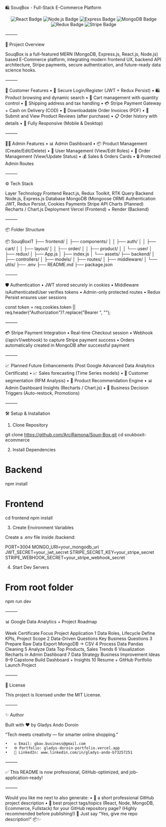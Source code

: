 🛍️ SouqBox - Full-Stack E-Commerce Platform

<p align="center">
  <img src="https://img.shields.io/badge/React-18-blue?logo=react&logoColor=white" alt="React Badge" />
  <img src="https://img.shields.io/badge/Node.js-18.x-green?logo=node.js&logoColor=white" alt="Node.js Badge" />
  <img src="https://img.shields.io/badge/Express.js-4.x-black?logo=express&logoColor=white" alt="Express Badge" />
  <img src="https://img.shields.io/badge/MongoDB-6.x-brightgreen?logo=mongodb&logoColor=white" alt="MongoDB Badge" />
  <img src="https://img.shields.io/badge/Redux-Toolkit-purple?logo=redux&logoColor=white" alt="Redux Badge" />
  <img src="https://img.shields.io/badge/Stripe-API-blueviolet?logo=stripe&logoColor=white" alt="Stripe Badge" />
</p>

⸻

🚀 Project Overview

SouqBox is a full-featured MERN (MongoDB, Express.js, React.js, Node.js) based E-Commerce platform, integrating modern frontend UX, backend API architecture, Stripe payments, secure authentication, and future-ready data science hooks.

⸻

🛒 Customer Features
• 🔐 Secure Login/Register (JWT + Redux Persist)
• 🛍️ Product browsing and dynamic search
• 🛒 Cart management with quantity control
• 🚚 Shipping address and tax handling
• 💳 Stripe Payment Gateway + Cash on Delivery (COD)
• 📜 Downloadable Order Invoices (PDF)
• 📝 Submit and View Product Reviews (after purchase)
• 📋 Order history with details
• 📱 Fully Responsive (Mobile & Desktop)

⸻

🧑‍💼 Admin Features
• 📊 Admin Dashboard
• 📦 Product Management (Create/Edit/Delete)
• 👥 User Management (View/Edit Roles)
• 🛒 Order Management (View/Update Status)
• 💰 Sales & Orders Cards
• 🔒 Protected Admin Routes

⸻

⚙️ Tech Stack

Layer Technology
Frontend React.js, Redux Toolkit, RTK Query
Backend Node.js, Express.js
Database MongoDB (Mongoose ORM)
Authentication JWT, Redux Persist, Cookies
Payments Stripe API
Charts (Planned) Recharts / Chart.js
Deployment Vercel (Frontend) + Render (Backend)

⸻

📦 Folder Structure

📦 SouqBoxIT
├── frontend/
│ ├── components/
│ │ ├── auth/
│ │ ├── cart/
│ │ ├── layout/
│ │ ├── order/
│ │ ├── product/
│ │ └── user/
│ ├── redux/
│ ├── App.js
│ ├── index.js
│ └── assets/
├── backend/
│ ├── controllers/
│ ├── models/
│ ├── routes/
│ ├── middleware/
│ └── utils/
├── .env
├── README.md
├── package.json

⸻

🛡️ Authentication
• JWT stored securely in cookies
• Middleware isAuthenticatedUser verifies tokens
• Admin-only protected routes
• Redux Persist ensures user sessions

const token =
req.cookies.token || req.header("Authorization")?.replace("Bearer ", "");

⸻

💳 Stripe Payment Integration
• Real-time Checkout session
• Webhook (/api/v1/webhook) to capture Stripe payment success
• Orders automatically created in MongoDB after successful payment

⸻

📈 Planned Future Enhancements (Post Google Advanced Data Analytics Certificate)
• 📈 Sales forecasting (Time Series models)
• 🎯 Customer segmentation (RFM Analysis)
• 🤖 Product Recommendation Engine
• 📊 Admin Dashboard Insights (Recharts / Chart.js)
• 🛒 Business Decision Triggers (Auto-restock, Promotions)

⸻

🛠 Setup & Installation

1. Clone Repository

git clone https://github.com/ArciRamona/Souq-Box.git
cd soukboxit-ecommerce

2. Install Dependencies

# Backend

npm install

# Frontend

cd frontend
npm install

3. Create Environment Variables

Create a .env file inside /backend:

PORT=3004
MONGO_URI=your_mongodb_uri
JWT_SECRET=your_jwt_secret
STRIPE_SECRET_KEY=your_stripe_secret
STRIPE_WEBHOOK_SECRET=your_stripe_webhook_secret

4. Start Dev Servers

# From root folder

npm run dev

⸻

📊 Google Data Analytics + Project Roadmap

Week Certificate Focus Project Application
1 Data Roles, Lifecycle Define KPIs, Project Scope
2 Data-Driven Questions Key Business Questions
3 Prepare Raw Data Export MongoDB -> CSV
4 Process Data Pandas Cleaning
5 Analyze Data Top Products, Sales Trends
6 Visualization Recharts in Admin Dashboard
7 Data Strategy Business Improvement Ideas
8–9 Capstone Build Dashboard + Insights
10 Resume + GitHub Portfolio Launch Project

⸻

📜 License

This project is licensed under the MIT License.

⸻

✨ Author

Built with ❤️ by Gladys Ando Doroin

“Tech meets creativity — for smarter online shopping.”

    •	✉️ Email: gbav.business@gmail.com
    •	🌐 Portfolio: gladys-doroin-portfolio.vercel.app
    •	💼 LinkedIn: www.linkedin.com/in/gladys-ando-b73257251

⸻

✅ This README is now professional, GitHub-optimized, and job-application-ready!

⸻

Would you like me next to also generate:
• 📜 a short professional GitHub project description
• 🔖 best project tags/topics (React, Node, MongoDB, Ecommerce, Fullstack)
for your GitHub repository page? (Highly recommended before publishing!) 🚀
Just say “Yes, give me repo description!” 📦✨
